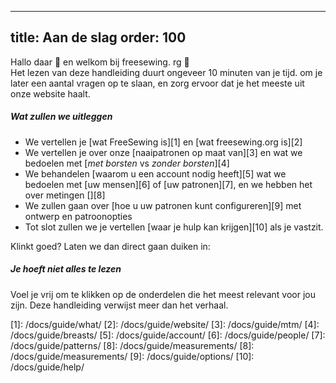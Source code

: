 ***

title: Aan de slag
order: 100
----------

Hallo daar 👋 en welkom bij freesewing. rg 🙂\
Het lezen van deze handleiding duurt ongeveer 10 minuten van je tijd. om je later een aantal vragen op te slaan, en zorg ervoor dat je het meeste uit onze website haalt.

##### Wat zullen we uitleggen

*   We vertellen je \[wat FreeSewing is]\[1] en \[wat freesewing.org is]\[2]
*   We vertellen je over onze \[naaipatronen op maat van]\[3] en wat we bedoelen met \[*met borsten* vs *zonder borsten*]\[4]
*   We behandelen \[waarom u een account nodig heeft]\[5] wat we bedoelen met \[uw mensen]\[6] of \[uw patronen]\[7], en we hebben het over metingen \[]\[8]
*   We zullen gaan over \[hoe u uw patronen kunt configureren]\[9] met ontwerp en patroonopties
*   Tot slot zullen we je vertellen \[waar je hulp kan krijgen]\[10] als je vastzit.

Klinkt goed? Laten we dan direct gaan duiken in:

<ReadMore list />

<Tip>

##### Je hoeft niet alles te lezen

Voel je vrij om te klikken op de onderdelen die het meest relevant voor jou zijn.
Deze handleiding verwijst meer dan het verhaal.

</Tip>
[1]: /docs/guide/what/
[2]: /docs/guide/website/
[3]: /docs/guide/mtm/
[4]: /docs/guide/breasts/
[5]: /docs/guide/account/
[6]: /docs/guide/people/
[7]: /docs/guide/patterns/
[8]: /docs/guide/measurements/
[8]: /docs/guide/measurements/
[9]: /docs/guide/options/
[10]: /docs/guide/help/

